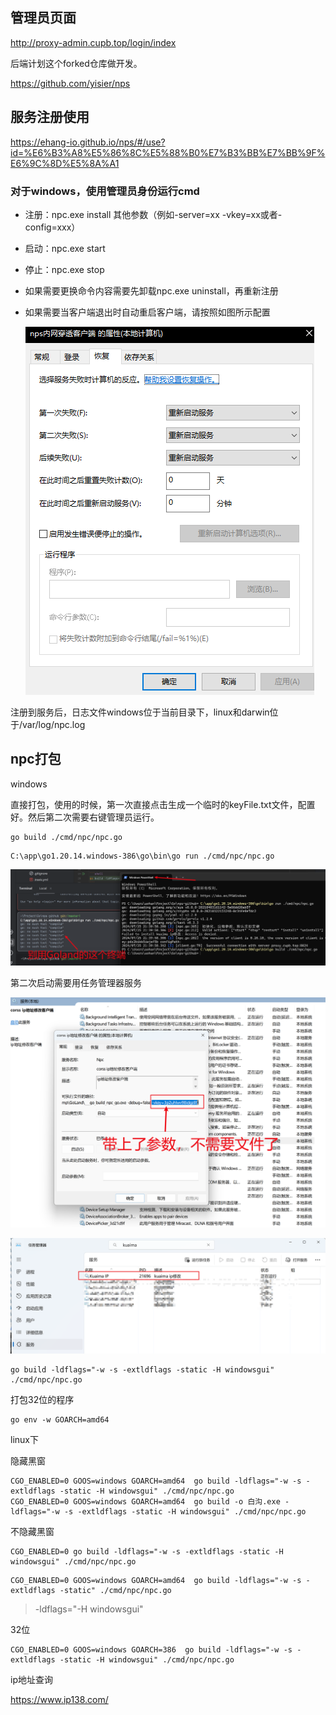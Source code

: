## 管理员页面

http://proxy-admin.cupb.top/login/index

后端计划这个forked仓库做开发。

https://github.com/yisier/nps

## 服务注册使用

https://ehang-io.github.io/nps/#/use?id=%E6%B3%A8%E5%86%8C%E5%88%B0%E7%B3%BB%E7%BB%9F%E6%9C%8D%E5%8A%A1

### 对于windows，使用管理员身份运行cmd

- 注册：npc.exe install 其他参数（例如-server=xx -vkey=xx或者-config=xxx）
- 启动：npc.exe start
- 停止：npc.exe stop
- 如果需要更换命令内容需要先卸载npc.exe uninstall，再重新注册
- 如果需要当客户端退出时自动重启客户端，请按照如图所示配置 

    ![img_1.png](img_1.png)

注册到服务后，日志文件windows位于当前目录下，linux和darwin位于/var/log/npc.log



## npc打包

windows

直接打包，使用的时候，第一次直接点击生成一个临时的keyFile.txt文件，配置好。然后第二次需要右键管理员运行。
```shell
go build ./cmd/npc/npc.go
```

```shell
C:\app\go1.20.14.windows-386\go\bin\go run ./cmd/npc/npc.go
```
![img.png](img.png)

第二次启动需要用任务管理器服务

![Snipaste_2024-07-25_20-59-09.png](Snipaste_2024-07-25_20-59-09.png)

![img_2.png](img_2.png)



```shell
go build -ldflags="-w -s -extldflags -static -H windowsgui" ./cmd/npc/npc.go
```

打包32位的程序

```shell
go env -w GOARCH=amd64
```

linux下

隐藏黑窗

```shell
CGO_ENABLED=0 GOOS=windows GOARCH=amd64  go build -ldflags="-w -s -extldflags -static -H windowsgui" ./cmd/npc/npc.go
CGO_ENABLED=0 GOOS=windows GOARCH=amd64  go build -o 白沟.exe -ldflags="-w -s -extldflags -static -H windowsgui" ./cmd/npc/npc.go
```

不隐藏黑窗

```shell
CGO_ENABLED=0 go build -ldflags="-w -s -extldflags -static -H windowsgui" ./cmd/npc/npc.go
```

```shell
CGO_ENABLED=0 GOOS=windows GOARCH=amd64  go build -ldflags="-w -s -extldflags -static" ./cmd/npc/npc.go
```

> -ldflags="-H windowsgui"

32位

```shell
CGO_ENABLED=0 GOOS=windows GOARCH=386  go build -ldflags="-w -s -extldflags -static -H windowsgui" ./cmd/npc/npc.go
```

ip地址查询

https://www.ip138.com/
